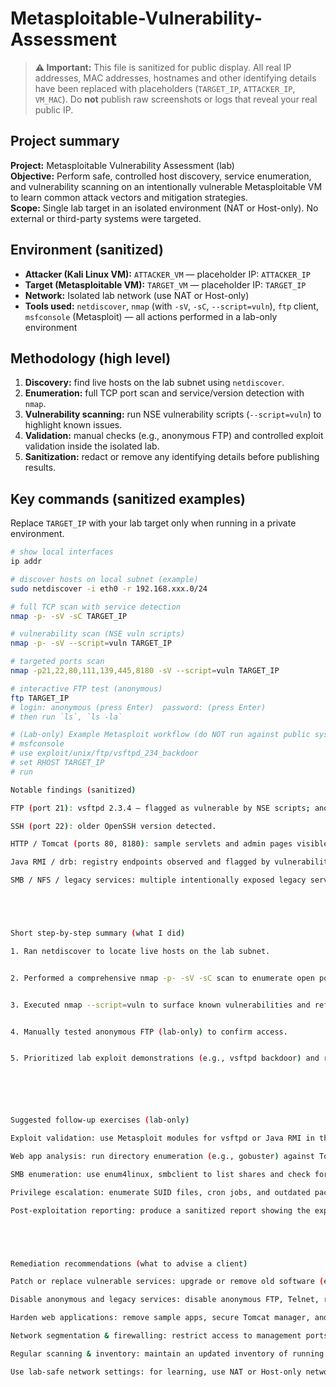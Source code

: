 
# Metasploitable-Vulnerability-Assessment 

> **⚠️ Important:** This file is sanitized for public display. All real IP addresses, MAC addresses, hostnames and other identifying details have been replaced with placeholders (`TARGET_IP`, `ATTACKER_IP`, `VM_MAC`). Do **not** publish raw screenshots or logs that reveal your real public IP.



## Project summary
**Project:** Metasploitable Vulnerability Assessment (lab)  
**Objective:** Perform safe, controlled host discovery, service enumeration, and vulnerability scanning on an intentionally vulnerable Metasploitable VM to learn common attack vectors and mitigation strategies.  
**Scope:** Single lab target in an isolated environment (NAT or Host-only). No external or third-party systems were targeted.



## Environment (sanitized)
- **Attacker (Kali Linux VM):** `ATTACKER_VM` — placeholder IP: `ATTACKER_IP`  
- **Target (Metasploitable VM):** `TARGET_VM` — placeholder IP: `TARGET_IP`  
- **Network:** Isolated lab network (use NAT or Host-only)  
- **Tools used:** `netdiscover`, `nmap` (with `-sV`, `-sC`, `--script=vuln`), `ftp` client, `msfconsole` (Metasploit) — all actions performed in a lab-only environment



## Methodology (high level)
1. **Discovery:** find live hosts on the lab subnet using `netdiscover`.  
2. **Enumeration:** full TCP port scan and service/version detection with `nmap`.  
3. **Vulnerability scanning:** run NSE vulnerability scripts (`--script=vuln`) to highlight known issues.  
4. **Validation:** manual checks (e.g., anonymous FTP) and controlled exploit validation inside the isolated lab.  
5. **Sanitization:** redact or remove any identifying details before publishing results.



## Key commands (sanitized examples)
Replace `TARGET_IP` with your lab target only when running in a private environment.

```bash
# show local interfaces
ip addr

# discover hosts on local subnet (example)
sudo netdiscover -i eth0 -r 192.168.xxx.0/24

# full TCP scan with service detection
nmap -p- -sV -sC TARGET_IP

# vulnerability scan (NSE vuln scripts)
nmap -p- -sV --script=vuln TARGET_IP

# targeted ports scan
nmap -p21,22,80,111,139,445,8180 -sV --script=vuln TARGET_IP

# interactive FTP test (anonymous)
ftp TARGET_IP
# login: anonymous (press Enter)  password: (press Enter)
# then run `ls`, `ls -la`

# (Lab-only) Example Metasploit workflow (do NOT run against public systems)
# msfconsole
# use exploit/unix/ftp/vsftpd_234_backdoor
# set RHOST TARGET_IP
# run

Notable findings (sanitized)

FTP (port 21): vsftpd 2.3.4 — flagged as vulnerable by NSE scripts; anonymous login observed in the lab environment.

SSH (port 22): older OpenSSH version detected.

HTTP / Tomcat (ports 80, 8180): sample servlets and admin pages visible; management endpoints present.

Java RMI / drb: registry endpoints observed and flagged by vulnerability scripts.

SMB / NFS / legacy services: multiple intentionally exposed legacy services (telnet, rsh, etc.) typical of Metasploitable.





Short step-by-step summary (what I did)

1. Ran netdiscover to locate live hosts on the lab subnet.


2. Performed a comprehensive nmap -p- -sV -sC scan to enumerate open ports and service banners.


3. Executed nmap --script=vuln to surface known vulnerabilities and references.


4. Manually tested anonymous FTP (lab-only) to confirm access.


5. Prioritized lab exploit demonstrations (e.g., vsftpd backdoor) and recommended follow-ups for safe demonstration within an isolated environment.






Suggested follow-up exercises (lab-only)

Exploit validation: use Metasploit modules for vsftpd or Java RMI in the isolated VM; document commands and sanitized outputs.

Web app analysis: run directory enumeration (e.g., gobuster) against Tomcat; test sample servlets for input validation issues.

SMB enumeration: use enum4linux, smbclient to list shares and check for writable shares.

Privilege escalation: enumerate SUID files, cron jobs, and outdated packages inside the VM to practice local escalation techniques.

Post-exploitation reporting: produce a sanitized report showing the exploitation steps and remediation.





Remediation recommendations (what to advise a client)

Patch or replace vulnerable services: upgrade or remove old software (e.g., vsftpd).

Disable anonymous and legacy services: disable anonymous FTP, Telnet, rlogin, rexec; use SSH with key-based authentication.

Harden web applications: remove sample apps, secure Tomcat manager, and disable AJP if not required.

Network segmentation & firewalling: restrict access to management ports, enforce least privilege, and use ACLs.

Regular scanning & inventory: maintain an updated inventory of running services and schedule regular vulnerability scans.

Use lab-safe network settings: for learning, use NAT or Host-only networks and never run broad scans from a public/home IP.



